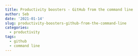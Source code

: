 ```yaml
---
title: Productivity boosters - GitHub from the command line
author: Seb
date: '2021-01-14'
slug: productivity-boosters-github-from-the-command-line
categories:
  - productivity
tags:
  - github
  - command line
---
```

